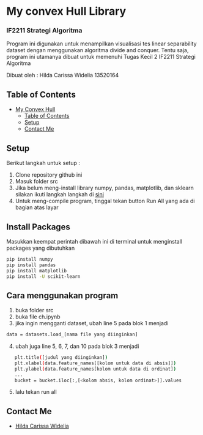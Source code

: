 # My convex Hull Library
### IF2211 Strategi Algoritma
Program ini digunakan untuk menampilkan visualisasi tes linear separability dataset dengan menggunakan algoritma divide and conquer.
Tentu saja, program ini utamanya dibuat untuk memenuhi Tugas Kecil 2 IF2211 Strategi Algoritma

Dibuat oleh :
Hilda Carissa Widelia 13520164

## Table of Contents
- [My Convex Hull](#my-convex-hull-library)
  - [Table of Contents](#table-of-contents)
  - [Setup](#setup)
  - [Contact Me](#contact-me)

## Setup
Berikut langkah untuk setup :
1. Clone repository github ini
2. Masuk folder src
3. Jika belum meng-install library numpy, pandas, matplotlib, dan sklearn silakan ikuti langkah langkah di [sini](#install-packages)
4. Untuk meng-compile program, tinggal tekan button Run All yang ada di bagian atas layar 

## Install Packages
Masukkan keempat perintah dibawah ini di terminal untuk menginstall packages yang dibutuhkan
  ```sh
  pip install numpy
  pip install pandas
  pip install matplotlib
  pip install -U scikit-learn
  ```

## Cara menggunakan program
1. buka folder src
2. buka file ch.ipynb
3. jika ingin mengganti dataset, ubah line 5 pada blok 1 menjadi
  ```sh
  data = datasets.load_[nama file yang diinginkan]
  ```
4. ubah juga line 5, 6, 7, dan 10 pada blok 3 menjadi
 ```sh
    plt.title([judul yang diinginkan])
    plt.xlabel(data.feature_names[[kolom untuk data di absis]])
    plt.ylabel(data.feature_names[kolom untuk data di ordinat])
    ...
    bucket = bucket.iloc[:,[<kolom absis, kolom ordinat>]].values
  ```
5. lalu tekan run all

## Contact Me
- [Hilda Carissa Widelia](https://github.com/hcarissa)